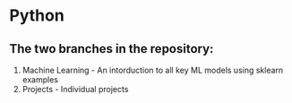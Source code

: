 # Python

## The two branches in the repository:
1. Machine Learning - An intorduction to all key ML models using sklearn examples
2. Projects - Individual projects  
